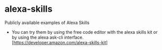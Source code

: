 # alexa-skills
Publicly available examples of Alexa Skills

- You can try them by using the free code editor with the alexa skills kit or by using the alexa ask-cli interface. [https://developer.amazon.com/alexa-skills-kit]
